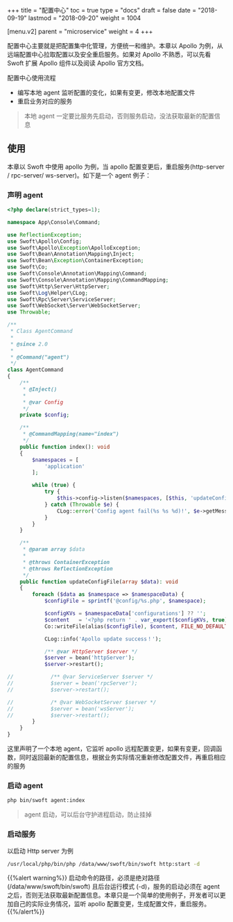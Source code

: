 +++
title = "配置中心"
toc = true
type = "docs"
draft = false
date = "2018-09-19"
lastmod = "2018-09-20"
weight = 1004

[menu.v2]
  parent = "microservice"
  weight = 4
+++

配置中心主要就是把配置集中化管理，方便统一和维护。本章以 Apollo 为例，从远端配置中心拉取配置以及安全重启服务。如果对 Apollo 不熟悉，可以先看 Swoft 扩展 Apollo 组件以及阅读 Apollo 官方文档。

配置中心使用流程

* 编写本地 agent 监听配置的变化，如果有变更，修改本地配置文件
* 重启业务对应的服务

> 本地 agent 一定要比服务先启动，否则服务启动，没法获取最新的配置信息

## 使用

本章以 Swoft 中使用 apollo 为例，当 apollo 配置变更后，重启服务(http-server / rpc-server/ ws-server)。如下是一个 agent 例子：

### 声明 agent

```php
<?php declare(strict_types=1);

namespace App\Console\Command;

use ReflectionException;
use Swoft\Apollo\Config;
use Swoft\Apollo\Exception\ApolloException;
use Swoft\Bean\Annotation\Mapping\Inject;
use Swoft\Bean\Exception\ContainerException;
use Swoft\Co;
use Swoft\Console\Annotation\Mapping\Command;
use Swoft\Console\Annotation\Mapping\CommandMapping;
use Swoft\Http\Server\HttpServer;
use Swoft\Log\Helper\CLog;
use Swoft\Rpc\Server\ServiceServer;
use Swoft\WebSocket\Server\WebSocketServer;
use Throwable;

/**
 * Class AgentCommand
 *
 * @since 2.0
 *
 * @Command("agent")
 */
class AgentCommand
{
    /**
     * @Inject()
     *
     * @var Config
     */
    private $config;

    /**
     * @CommandMapping(name="index")
     */
    public function index(): void
    {
        $namespaces = [
            'application'
        ];

        while (true) {
            try {
                $this->config->listen($namespaces, [$this, 'updateConfigFile']);
            } catch (Throwable $e) {
                CLog::error('Config agent fail(%s %s %d)!', $e->getMessage(), $e->getFile(), $e->getLine());
            }
        }
    }

    /**
     * @param array $data
     *
     * @throws ContainerException
     * @throws ReflectionException
     */
    public function updateConfigFile(array $data): void
    {
        foreach ($data as $namespace => $namespaceData) {
            $configFile = sprintf('@config/%s.php', $namespace);

            $configKVs = $namespaceData['configurations'] ?? '';
            $content   = '<?php return ' . var_export($configKVs, true) . ';';
            Co::writeFile(alias($configFile), $content, FILE_NO_DEFAULT_CONTEXT);

            CLog::info('Apollo update success！');

            /** @var HttpServer $server */
            $server = bean('httpServer');
            $server->restart();

//            /** @var ServiceServer $server */
//            $server = bean('rpcServer');
//            $server->restart();

//            /* @var WebSocketServer $server */
//            $server = bean('wsServer');
//            $server->restart();
        }
    }
}
```

这里声明了一个本地 agent，它监听 apollo 远程配置变更，如果有变更，回调函数，同时返回最新的配置信息，根据业务实际情况重新修改配置文件，再重启相应的服务

### 启动 agent

```bash
php bin/swoft agent:index
```

> agent 启动，可以后台守护进程启动，防止挂掉

### 启动服务

以启动 Http server 为例

```bash
/usr/local/php/bin/php /data/www/swoft/bin/swoft http:start -d
```

{{%alert warning%}}
启动命令的路径，必须是绝对路径 (/data/www/swoft/bin/swoft) 且后台运行模式 (-d)，服务的启动必须在 agent 之后，否则无法获取最新配置信息。本章只是一个简单的使用例子，开发者可以更加自己的实际业务情况，监听 apollo 配置变更，生成配置文件，重启服务。
{{%/alert%}}
